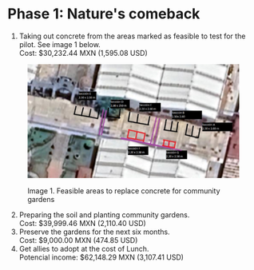 # Phase 1: Nature's comeback

1. Taking out concrete from the areas marked as feasible to test for the pilot. See image 1 below.\
   Cost: $30,232.44 MXN (1,595.08 USD)

<figure><img src="../.gitbook/assets/image.png" alt=""><figcaption><p>Image 1. Feasible areas to replace concrete for community gardens</p></figcaption></figure>

2. Preparing the soil and planting community gardens.\
   Cost: $39,999.46 MXN (2,110.40 USD)
3. Preserve the gardens for the next six months.\
   Cost: $9,000.00 MXN (474.85 USD)
4. Get allies to adopt at the cost of Lunch.\
   Potencial income: $62,148.29 MXN (3,107.41 USD)
